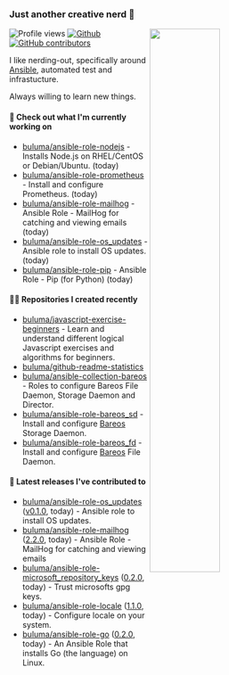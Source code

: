 ### Just another creative nerd 👋


![Profile views](https://gpvc.arturio.dev/buluma) <a href="https://gitstats.me/buluma">
  <img align="right" src="https://github-readme-stats.vercel.app/api?username=buluma&theme=gotham&show_icons=true" width="50%"/>
</a>
[![Github](https://img.shields.io/badge/-buluma-black?style=flat&labelColor=black&logo=github&logoColor=white&include_all_commits=true&count_private=true)](https://gitstats.me/buluma)
[![GitHub contributors](https://img.shields.io/github/contributors/buluma/badges.svg)](https://GitHub.com/buluma/badges/graphs/contributors/)

I like nerding-out, specifically around [Ansible](https://github.com/ansible/ansible), automated test and infrastucture.

Always willing to learn new things.

#### 👷 Check out what I'm currently working on

- [buluma/ansible-role-nodejs](https://github.com/buluma/ansible-role-nodejs) - Installs Node.js on RHEL/CentOS or Debian/Ubuntu. (today)
- [buluma/ansible-role-prometheus](https://github.com/buluma/ansible-role-prometheus) - Install and configure Prometheus. (today)
- [buluma/ansible-role-mailhog](https://github.com/buluma/ansible-role-mailhog) - Ansible Role - MailHog for catching and viewing emails (today)
- [buluma/ansible-role-os_updates](https://github.com/buluma/ansible-role-os_updates) - Ansible role to install OS updates. (today)
- [buluma/ansible-role-pip](https://github.com/buluma/ansible-role-pip) - Ansible Role - Pip (for Python) (today)

#### 👨‍💻 Repositories I created recently

- [buluma/javascript-exercise-beginners](https://github.com/buluma/javascript-exercise-beginners) - Learn and understand different logical Javascript exercises and algorithms for beginners.
- [buluma/github-readme-statistics](https://github.com/buluma/github-readme-statistics)
- [buluma/ansible-collection-bareos](https://github.com/buluma/ansible-collection-bareos) - Roles to configure Bareos File Daemon, Storage Daemon and Director.
- [buluma/ansible-role-bareos_sd](https://github.com/buluma/ansible-role-bareos_sd) - Install and configure [Bareos](https://www.bareos.com/) Storage Daemon.
- [buluma/ansible-role-bareos_fd](https://github.com/buluma/ansible-role-bareos_fd) - Install and configure [Bareos](https://www.bareos.com/) File Daemon.

#### 🚀 Latest releases I've contributed to

- [buluma/ansible-role-os_updates](https://github.com/buluma/ansible-role-os_updates) ([v0.1.0](https://github.com/buluma/ansible-role-os_updates/releases/tag/v0.1.0), today) - Ansible role to install OS updates.
- [buluma/ansible-role-mailhog](https://github.com/buluma/ansible-role-mailhog) ([2.2.0](https://github.com/buluma/ansible-role-mailhog/releases/tag/2.2.0), today) - Ansible Role - MailHog for catching and viewing emails
- [buluma/ansible-role-microsoft_repository_keys](https://github.com/buluma/ansible-role-microsoft_repository_keys) ([0.2.0](https://github.com/buluma/ansible-role-microsoft_repository_keys/releases/tag/0.2.0), today) - Trust microsofts gpg keys.
- [buluma/ansible-role-locale](https://github.com/buluma/ansible-role-locale) ([1.1.0](https://github.com/buluma/ansible-role-locale/releases/tag/1.1.0), today) - Configure locale on your system.
- [buluma/ansible-role-go](https://github.com/buluma/ansible-role-go) ([0.2.0](https://github.com/buluma/ansible-role-go/releases/tag/0.2.0), today) - An Ansible Role that installs Go (the language) on Linux.


